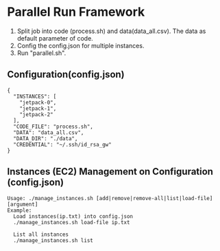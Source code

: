 # Parallel Run Framework

1. Split job into code (process.sh) and data(data_all.csv). The data as default parameter of code.
1. Config the config.json for multiple instances.
1. Run "parallel.sh".

## Configuration(config.json)
```
{
  "INSTANCES": [
    "jetpack-0",
    "jetpack-1",
    "jetpack-2"
  ],
  "CODE_FILE": "process.sh",
  "DATA": "data_all.csv",
  "DATA_DIR": "./data",
  "CREDENTIAL": "~/.ssh/id_rsa_gw"
}
```

## Instances (EC2) Management on Configuration (config.json)

```
Usage: ./manage_instances.sh [add|remove|remove-all|list|load-file] [argument]
Example: 
  Load instances(ip.txt) into config.json
  ./manage_instances.sh load-file ip.txt

  List all instances
  ./manage_instances.sh list

```

